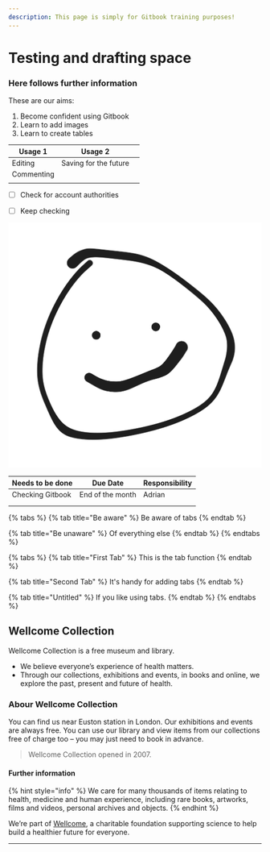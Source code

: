 ```yaml
---
description: This page is simply for Gitbook training purposes!
---
```


# Testing and drafting space

### Here follows further information

These are our aims:

1. Become confident using Gitbook
2. Learn to add images
3. Learn to create tables

| Usage 1    | Usage 2               |   |
| ---------- | --------------------- | - |
| Editing    | Saving for the future |   |
| Commenting |                       |   |
|            |                       |   |

* [ ] Check for account authorities
* [ ] Keep checking



<img src="../.gitbook/assets/file.excalidraw.svg" alt="A simple drawing" class="gitbook-drawing">



| Needs to be done | Due Date         | Responsibility |
| ---------------- | ---------------- | -------------- |
| Checking Gitbook | End of the month | Adrian         |
|                  |                  |                |
|                  |                  |                |

{% tabs %}
{% tab title="Be aware" %}
Be aware of tabs
{% endtab %}

{% tab title="Be unaware" %}
Of everything else
{% endtab %}
{% endtabs %}

{% tabs %}
{% tab title="First Tab" %}
This is the tab function
{% endtab %}

{% tab title="Second Tab" %}
It's handy for adding tabs
{% endtab %}

{% tab title="Untitled" %}
If you like using tabs.
{% endtab %}
{% endtabs %}

## Wellcome Collection

Wellcome Collection is a free museum and library. &#x20;

* We believe everyone’s experience of health matters.
* Through our collections, exhibitions and events, in books and online, we explore the past, present and future of health.

### Abour Wellcome Collection

You can find us near Euston station in London. Our exhibitions and events are always free. You can use our library and view items from our collections free of charge too – you may just need to book in advance.

> Wellcome Collection opened in 2007.

#### Further information

{% hint style="info" %}
&#x20;We care for many thousands of items relating to health, medicine and human experience, including rare books, artworks, films and videos, personal archives and objects.&#x20;
{% endhint %}

We’re part of [Wellcome](https://wellcome.org/), a charitable foundation supporting science to help build a healthier future for everyone.

***
